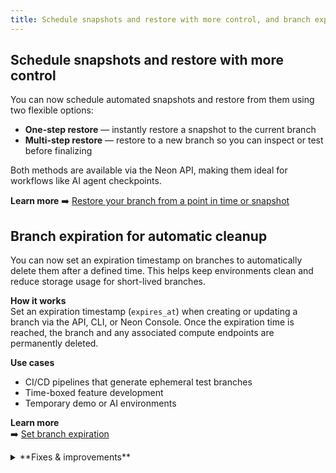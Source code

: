 ```yaml
---
title: Schedule snapshots and restore with more control, and branch expiration
---
```


## Schedule snapshots and restore with more control

You can now schedule automated snapshots and restore from them using two flexible options:

- **One-step restore** — instantly restore a snapshot to the current branch
- **Multi-step restore** — restore to a new branch so you can inspect or test before finalizing

Both methods are available via the Neon API, making them ideal for workflows like AI agent checkpoints.

**Learn more**
➡️ [Restore your branch from a point in time or snapshot](/docs/guides/backup-restore)

## Branch expiration for automatic cleanup

You can now set an expiration timestamp on branches to automatically delete them after a defined time. This helps keep environments clean and reduce storage usage for short-lived branches.

**How it works**  
Set an expiration timestamp (`expires_at`) when creating or updating a branch via the API, CLI, or Neon Console. Once the expiration time is reached, the branch and any associated compute endpoints are permanently deleted.

**Use cases**

- CI/CD pipelines that generate ephemeral test branches
- Time-boxed feature development
- Temporary demo or AI environments

**Learn more**  
➡️ [Set branch expiration](/docs/guides/branch-expiration)

<details>

<summary>**Fixes & improvements**</summary>

- **Neon Console**
  - [Console improvements and fixes]

- **Drizzle Studio update**

  The Drizzle Studio integration that powers the **Tables** page in the Neon Console has been updated to version 1.2.3. For the latest improvements and fixes, see the [Neon Drizzle Studio Integration Changelog](https://github.com/neondatabase/neon-drizzle-studio-changelog/blob/main/CHANGELOG.md).

- **Fixes**
  - [Bug fixes and improvements]

</details>
